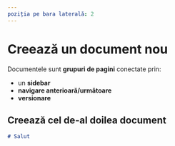 ```yaml
---
poziția pe bara laterală: 2
---
```


# Creează un document nou

Documentele sunt **grupuri de pagini** conectate prin:

- un **sidebar**
- **navigare anterioară/următoare**
- **versionare**

## Creează cel de-al doilea document

```md titlu="docs/hello.md"
# Salut
```
